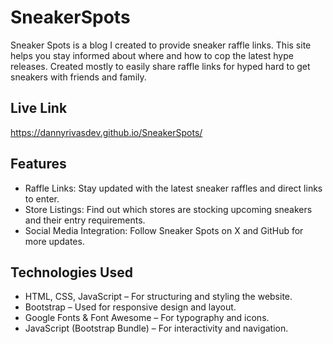 # SneakerSpots
Sneaker Spots is a blog I created to provide sneaker raffle links. This site helps you stay informed about where and how to cop the latest hype releases. Created mostly to easily share raffle links for hyped hard to get sneakers with friends and family.

## Live Link
https://dannyrivasdev.github.io/SneakerSpots/ 

## Features
- Raffle Links: Stay updated with the latest sneaker raffles and direct links to enter.
- Store Listings: Find out which stores are stocking upcoming sneakers and their entry requirements.
- Social Media Integration: Follow Sneaker Spots on X and GitHub for more updates.

## Technologies Used
- HTML, CSS, JavaScript – For structuring and styling the website.
- Bootstrap – Used for responsive design and layout.
- Google Fonts & Font Awesome – For typography and icons.
- JavaScript (Bootstrap Bundle) – For interactivity and navigation.